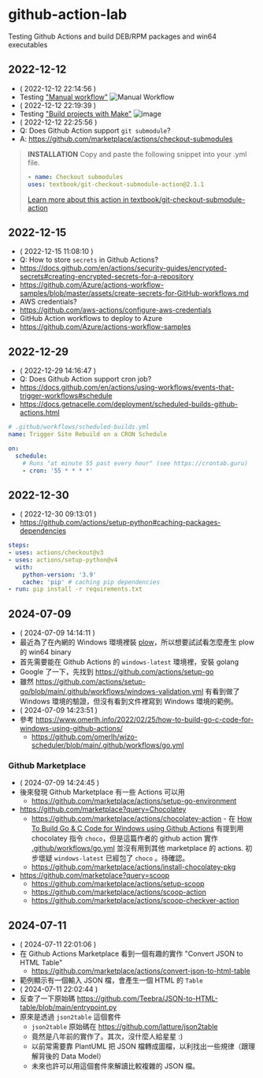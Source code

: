 # github-action-lab
Testing Github Actions and build DEB/RPM packages and win64 executables

## 2022-12-12

- ( 2022-12-12 22:14:56 )
- Testing ["Manual workflow"](https://github.com/jazzwang/github-action-lab/actions/new?category=automation)
![Manual Workflow](https://user-images.githubusercontent.com/76903/207067224-e496fb79-49a4-4908-aa29-6a13638050c3.png)
- ( 2022-12-12 22:19:39 )
- Testing ["Build projects with Make"](https://github.com/jazzwang/github-action-lab/actions/new?category=continuous-integration&query=make)
![image](https://user-images.githubusercontent.com/76903/207068575-d172bfab-8f35-40a6-bac3-34e6d5c928f6.png)
- ( 2022-12-12 22:25:56 )
- Q: Does Github Action support `git submodule`?
- A: https://github.com/marketplace/actions/checkout-submodules

>  **INSTALLATION**
>  Copy and paste the following snippet into your .yml file.
>
>  ```yaml
>  - name: Checkout submodules
>  uses: textbook/git-checkout-submodule-action@2.1.1
>  ```
>
>  [Learn more about this action in textbook/git-checkout-submodule-action](https://github.com/textbook/git-checkout-submodule-action)

## 2022-12-15

- ( 2022-12-15 11:08:10 )
- Q: How to store `secrets` in Github Actions?
- https://docs.github.com/en/actions/security-guides/encrypted-secrets#creating-encrypted-secrets-for-a-repository
- https://github.com/Azure/actions-workflow-samples/blob/master/assets/create-secrets-for-GitHub-workflows.md
- AWS credentials?
- https://github.com/aws-actions/configure-aws-credentials
- GitHub Action workflows to deploy to Azure
- https://github.com/Azure/actions-workflow-samples

## 2022-12-29

- ( 2022-12-29 14:16:47 )
- Q: Does Github Action support cron job?
- https://docs.github.com/en/actions/using-workflows/events-that-trigger-workflows#schedule
- https://docs.getnacelle.com/deployment/scheduled-builds-github-actions.html
```yaml
# .github/workflows/scheduled-builds.yml
name: Trigger Site Rebuild on a CRON Schedule

on:
  schedule:
    # Runs "at minute 55 past every hour" (see https://crontab.guru)
    - cron: '55 * * * *'
```

## 2022-12-30

- ( 2022-12-30 09:13:01 )
- https://github.com/actions/setup-python#caching-packages-dependencies
```yaml
steps:
- uses: actions/checkout@v3
- uses: actions/setup-python@v4
  with:
    python-version: '3.9'
    cache: 'pip' # caching pip dependencies
- run: pip install -r requirements.txt
```

## 2024-07-09

- ( 2024-07-09 14:14:11 )
- 最近為了在內網的 Windows 環境裡裝 [plow](https://github.com/six-ddc/plow)，所以想要試試看怎麼產生 plow 的 win64 binary
- 首先需要能在 Github Actions 的 `windows-latest` 環境裡，安裝 golang
- Google 了一下，先找到 https://github.com/actions/setup-go
- 雖然 https://github.com/actions/setup-go/blob/main/.github/workflows/windows-validation.yml 有看到做了 Windows 環境的驗證，但沒有看到文件裡寫到 Windows 環境的範例。
- ( 2024-07-09 14:23:51 )
- 參考 https://www.omerlh.info/2022/02/25/how-to-build-go-c-code-for-windows-using-github-actions/
  - https://github.com/omerlh/wizo-scheduler/blob/main/.github/workflows/go.yml

### Github Marketplace

- ( 2024-07-09 14:24:45 )
- 後來發現 Github Marketplace 有一些 Actions 可以用
  - https://github.com/marketplace/actions/setup-go-environment
- https://github.com/marketplace?query=Chocolatey 
  - https://github.com/marketplace/actions/chocolatey-action - 在 [How To Build Go & C Code for Windows using Github Actions](https://www.omerlh.info/2022/02/25/how-to-build-go-c-code-for-windows-using-github-actions/) 有提到用 chocolatey 指令 `choco`，但是這篇作者的 github action 實作 [.github/workflows/go.yml](https://github.com/omerlh/wizo-scheduler/blob/main/.github/workflows/go.yml) 並沒有用到其他 marketplace 的 actions. 初步壞疑 `windows-latest` 已經包了 `choco` 。待確認。
  - https://github.com/marketplace/actions/install-chocolatey-pkg
- https://github.com/marketplace?query=scoop
  - https://github.com/marketplace/actions/setup-scoop
  - https://github.com/marketplace/actions/scoop-action
  - https://github.com/marketplace/actions/scoop-checkver-action

## 2024-07-11

- ( 2024-07-11 22:01:06 )
- 在 Github Actions Marketplace 看到一個有趣的實作 "Convert JSON to HTML Table"
  - https://github.com/marketplace/actions/convert-json-to-html-table
- 範例顯示有一個輸入 JSON 檔，會產生一個 HTML 的 `Table`
- ( 2024-07-11 22:02:44 )
- 反查了一下原始碼 https://github.com/Teebra/JSON-to-HTML-table/blob/main/entrypoint.py
- 原來是透過 `json2table` 這個套件
  - `json2table` 原始碼在 https://github.com/latture/json2table
  - 竟然是八年前的實作了。其次，沒什麼人給星星 :)
  - 以前常需要靠 PlantUML 把 JSON 檔轉成圖檔，以利找出一些規律（跟理解背後的 Data Model）
  - 未來也許可以用這個套件來解讀比較複雜的 JSON 檔。